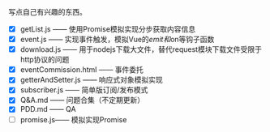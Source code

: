 写点自己有兴趣的东西。
+ [x] getList.js —— 使用Promise模拟实现分步获取内容信息
+ [x] event.js —— 实现事件触发，模拟Vue的$emit和$on等钩子函数
+ [x] download.js —— 用于nodejs下载大文件，替代request模块下载文件受限于http协议的问题
+ [x] eventCommission.html —— 事件委托
+ [x] getterAndSetter.js —— 响应式对象模拟实现
+ [x] subscriber.js —— 简单版订阅/发布模式
+ [x] Q&A.md —— 问题合集（不定期更新）
+ [x] PDD.md —— QA
+ [ ] promise.js—— 模拟实现Promise
